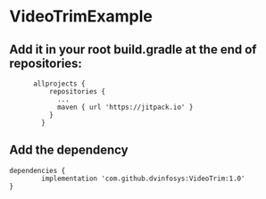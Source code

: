 # VideoTrimExample

## Add it in your root build.gradle at the end of repositories:

          allprojects {
              repositories {
                ...
                maven { url 'https://jitpack.io' }
              }
            }

##  Add the dependency
  
  	dependencies {
	        implementation 'com.github.dvinfosys:VideoTrim:1.0'
	} 
